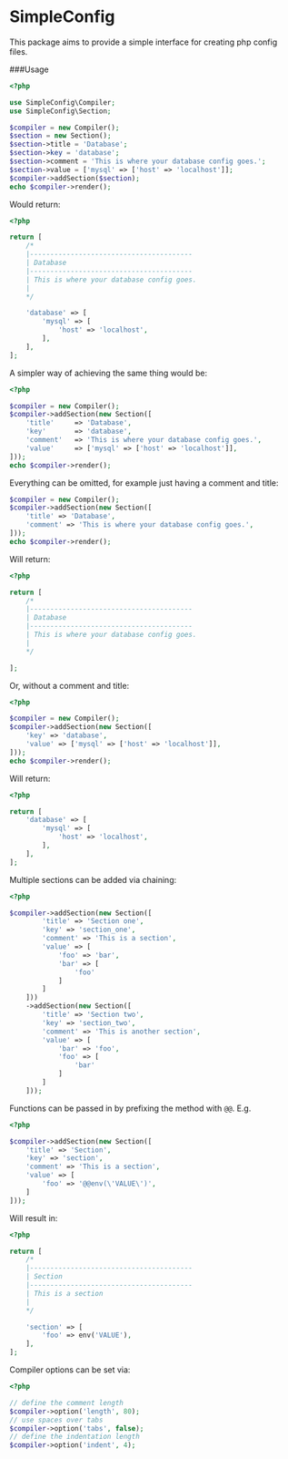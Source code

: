 # SimpleConfig

This package aims to provide a simple interface for creating php config files.

###Usage

```php
<?php

use SimpleConfig\Compiler;
use SimpleConfig\Section;

$compiler = new Compiler();
$section = new Section();
$section->title = 'Database';
$section->key = 'database';
$section->comment = 'This is where your database config goes.';
$section->value = ['mysql' => ['host' => 'localhost']];
$compiler->addSection($section);
echo $compiler->render();
```

Would return:

```php
<?php

return [
    /*
    |----------------------------------------
    | Database
    |----------------------------------------
    | This is where your database config goes.
    |
    */

    'database' => [
        'mysql' => [
            'host' => 'localhost',
        ],
    ],
];
```

A simpler way of achieving the same thing would be:

```php
<?php

$compiler = new Compiler();
$compiler->addSection(new Section([
    'title'     => 'Database',
    'key'       => 'database',
    'comment'   => 'This is where your database config goes.',
    'value'     => ['mysql' => ['host' => 'localhost']],
]));
echo $compiler->render();
```

Everything can be omitted, for example just having a comment and title:

```php
$compiler = new Compiler();
$compiler->addSection(new Section([
    'title' => 'Database',
    'comment' => 'This is where your database config goes.',
]));
echo $compiler->render();
```

Will return:

```php
<?php

return [
    /*
    |----------------------------------------
    | Database
    |----------------------------------------
    | This is where your database config goes.
    |
    */

];
```

Or, without a comment and title:

```php
<?php

$compiler = new Compiler();
$compiler->addSection(new Section([
    'key' => 'database',
    'value' => ['mysql' => ['host' => 'localhost']],
]));
echo $compiler->render();
```

Will return:

```php
<?php

return [
    'database' => [
        'mysql' => [
            'host' => 'localhost',
        ],
    ],
];
```

Multiple sections can be added via chaining:

```php
<?php

$compiler->addSection(new Section([
        'title' => 'Section one',
        'key' => 'section_one',
        'comment' => 'This is a section',
        'value' => [
            'foo' => 'bar',
            'bar' => [
                'foo'
            ]
        ]
    ]))
    ->addSection(new Section([
        'title' => 'Section two',
        'key' => 'section_two',
        'comment' => 'This is another section',
        'value' => [
            'bar' => 'foo',
            'foo' => [
                'bar'
            ]
        ]
    ]));
```

Functions can be passed in by prefixing the method with `@@`. E.g.

```php
<?php

$compiler->addSection(new Section([
    'title' => 'Section',
    'key' => 'section',
    'comment' => 'This is a section',
    'value' => [
        'foo' => '@@env(\'VALUE\')',
    ]
]));
```

Will result in:

```php
<?php

return [
    /*
    |----------------------------------------
    | Section
    |----------------------------------------
    | This is a section
    |
    */

    'section' => [
        'foo' => env('VALUE'),
    ],
];
```

Compiler options can be set via:

```php
<?php

// define the comment length
$compiler->option('length', 80);
// use spaces over tabs
$compiler->option('tabs', false);
// define the indentation length
$compiler->option('indent', 4);
```

